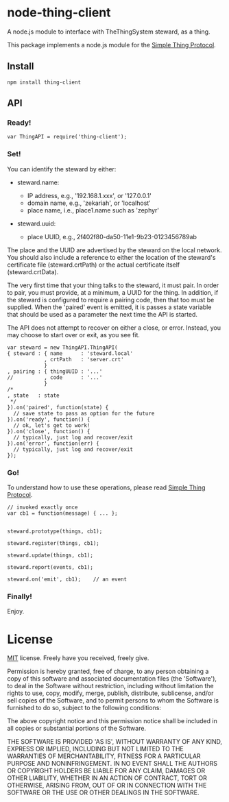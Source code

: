 node-thing-client
=================
A node.js module to interface with TheThingSystem steward, as a thing.

This package implements a node.js module for the
[Simple Thing Protocol](http://thethingsystem.com/dev/Simple-Thing-Protocol.html).


Install
-------

    npm install thing-client

API
---

### Ready!

    var ThingAPI = require('thing-client');

### Set!

You can identify the steward by either:

- steward.name:
    - IP address, e.g., '192.168.1.xxx', or '127.0.0.1'
    - domain name, e.g., 'zekariah', or 'localhost'
    - place name, i.e., place1.name such as 'zephyr'

- steward.uuid:
    - place UUID, e.g., 2f402f80-da50-11e1-9b23-0123456789ab

The place and the UUID are advertised by the steward on the local network.
You should also include a reference to either the location of the steward's certificate file (steward.crtPath)
or the actual certificate itself (steward.crtData).

The very first time that your thing talks to the steward, it must pair.
In order to pair, you must provide, at a minimum, a UUID for the thing.
In addition, if the steward is configured to require a pairing code, then that too must be supplied.
When the 'paired' event is emitted,
it is passes a state variable that should be used as a parameter the next time the API is started.

The API does not attempt to recover on either a close, or error.
Instead, you may choose to start over or exit, as you see fit.


    var steward = new ThingAPI.ThingAPI(
    { steward : { name      : 'steward.local'
                , crtPath   : 'server.crt'
                }
    , pairing : { thingUUID : '...'
    //          , code      : '...'
                }
    /*
    , state   : state
     */
    }).on('paired', function(state) {
      // save state to pass as option for the future
    }).on('ready', function() {
      // ok, let's get to work!
    }).on('close', function() {
      // typically, just log and recover/exit
    }).on('error', function(err) {
      // typically, just log and recover/exit
    });

### Go!

To understand how to use these operations, please read
[Simple Thing Protocol](http://thethingsystem.com/dev/Simple-Thing-Protocol.html).

    // invoked exactly once
    var cb1 = function(message) { ... };


    steward.prototype(things, cb1);

    steward.register(things, cb1);

    steward.update(things, cb1);

    steward.report(events, cb1);

    steward.on('emit', cb1);    // an event

### Finally!

Enjoy.

License
=======

[MIT](http://en.wikipedia.org/wiki/MIT_License) license. Freely have you received, freely give.

Permission is hereby granted, free of charge, to any person obtaining a copy of this software and associated documentation files (the 'Software'), to deal in the Software without restriction, including without limitation the rights to use, copy, modify, merge, publish, distribute, sublicense, and/or sell copies of the Software, and to permit persons to whom the Software is furnished to do so, subject to the following conditions:

The above copyright notice and this permission notice shall be included in all copies or substantial portions of the Software.

THE SOFTWARE IS PROVIDED 'AS IS', WITHOUT WARRANTY OF ANY KIND, EXPRESS OR IMPLIED, INCLUDING BUT NOT LIMITED TO THE WARRANTIES OF MERCHANTABILITY, FITNESS FOR A PARTICULAR PURPOSE AND NONINFRINGEMENT. IN NO EVENT SHALL THE AUTHORS OR COPYRIGHT HOLDERS BE LIABLE FOR ANY CLAIM, DAMAGES OR OTHER LIABILITY, WHETHER IN AN ACTION OF CONTRACT, TORT OR OTHERWISE, ARISING FROM, OUT OF OR IN CONNECTION WITH THE SOFTWARE OR THE USE OR OTHER DEALINGS IN THE SOFTWARE.
